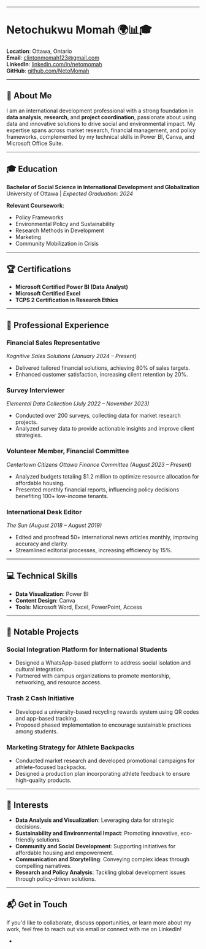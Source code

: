 

---

# Netochukwu Momah 🌍📊🎓  

**Location**: Ottawa, Ontario  
**Email**: [clintonmomah123@gmail.com](mailto:clintonmomah123@gmail.com)  
**LinkedIn**: [linkedin.com/in/netomomah](https://www.linkedin.com/in/netomomah)  
**GitHub**: [github.com/NetoMomah](https://github.com/NetoMomah)  

---

## 📝 About Me  

I am an international development professional with a strong foundation in **data analysis**, **research**, and **project coordination**, passionate about using data and innovative solutions to drive social and environmental impact. My expertise spans across market research, financial management, and policy frameworks, complemented by my technical skills in Power BI, Canva, and Microsoft Office Suite.  

---

## 🎓 Education  

**Bachelor of Social Science in International Development and Globalization**  
University of Ottawa | *Expected Graduation: 2024*  

**Relevant Coursework**:  
- Policy Frameworks  
- Environmental Policy and Sustainability  
- Research Methods in Development  
- Marketing  
- Community Mobilization in Crisis  

---

## 🏆 Certifications  

- **Microsoft Certified Power BI (Data Analyst)**  
- **Microsoft Certified Excel**  
- **TCPS 2 Certification in Research Ethics**  

---

## 💼 Professional Experience  

### **Financial Sales Representative**  
*Kognitive Sales Solutions (January 2024 – Present)*  
- Delivered tailored financial solutions, achieving 80% of sales targets.  
- Enhanced customer satisfaction, increasing client retention by 20%.  

### **Survey Interviewer**  
*Elemental Data Collection (July 2022 – November 2023)*  
- Conducted over 200 surveys, collecting data for market research projects.  
- Analyzed survey data to provide actionable insights and improve client strategies.  

### **Volunteer Member, Financial Committee**  
*Centertown Citizens Ottawa Finance Committee (August 2023 – Present)*  
- Analyzed budgets totaling $1.2 million to optimize resource allocation for affordable housing.  
- Presented monthly financial reports, influencing policy decisions benefiting 100+ low-income tenants.  

### **International Desk Editor**  
*The Sun (August 2018 – August 2019)*  
- Edited and proofread 50+ international news articles monthly, improving accuracy and clarity.  
- Streamlined editorial processes, increasing efficiency by 15%.  

---

## 💻 Technical Skills  

- **Data Visualization**: Power BI  
- **Content Design**: Canva  
- **Tools**: Microsoft Word, Excel, PowerPoint, Access  

---

## 📂 Notable Projects  

### **Social Integration Platform for International Students**  
- Designed a WhatsApp-based platform to address social isolation and cultural integration.  
- Partnered with campus organizations to promote mentorship, networking, and resource access.  

### **Trash 2 Cash Initiative**  
- Developed a university-based recycling rewards system using QR codes and app-based tracking.  
- Proposed phased implementation to encourage sustainable practices among students.  

### **Marketing Strategy for Athlete Backpacks**  
- Conducted market research and developed promotional campaigns for athlete-focused backpacks.  
- Designed a production plan incorporating athlete feedback to ensure high-quality products.  

---

## 🌱 Interests  

- **Data Analysis and Visualization**: Leveraging data for strategic decisions.  
- **Sustainability and Environmental Impact**: Promoting innovative, eco-friendly solutions.  
- **Community and Social Development**: Supporting initiatives for affordable housing and empowerment.  
- **Communication and Storytelling**: Conveying complex ideas through compelling narratives.  
- **Research and Policy Analysis**: Tackling global development issues through policy-driven solutions.  

---

## 📬 Get in Touch  

If you'd like to collaborate, discuss opportunities, or learn more about my work, feel free to reach out via email or connect with me on LinkedIn!  

-
